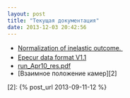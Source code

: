 ```yaml
---
layout: post
title: "Текущая документация"
date: 2013-12-03 20:42:56
---
```


*   <a style="line-height: 1.5;" href="/assets/inel_norm.pdf">Normalization of inelastic outcome. </a>
*   <a style="line-height: 1.5;" href="/assets/Epecur_data_format_V1_1.pdf">Epecur data format V1.1</a>
*   [run\_Apr10\_res.pdf][1]
*   [Взаимное положение камер][2]

 [1]: /assets/run_Apr10_res.pdf
 [2]: {% post_url 2013-09-11-12 %}
